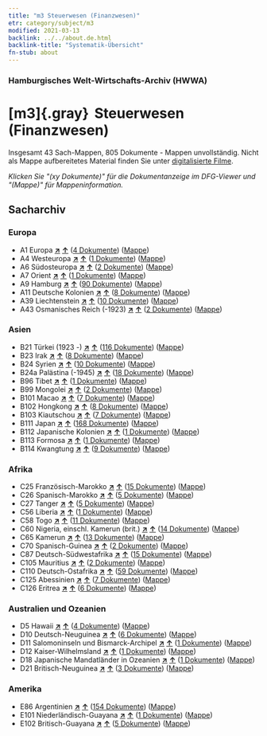 ```yaml
---
title: "m3 Steuerwesen (Finanzwesen)"
etr: category/subject/m3
modified: 2021-03-13
backlink: ../../about.de.html
backlink-title: "Systematik-Übersicht"
fn-stub: about
---
```


### Hamburgisches Welt-Wirtschafts-Archiv (HWWA)
# [m3]{.gray}&#8201; Steuerwesen (Finanzwesen)&#160; 




Insgesamt 43 Sach-Mappen, 805 Dokumente - Mappen unvollständig.
Nicht als Mappe aufbereitetes Material finden Sie unter [digitalisierte Filme](/film/h1_sh).

_Klicken Sie "(xy Dokumente)" für die Dokumentanzeige im DFG-Viewer und "(Mappe)" für Mappeninformation._

## Sacharchiv




### Europa

- A1 Europa [**&nearr;**](../../../geo/i/140892/about.de.html "Europa (alle Mappen)") [**&uarr;**](../../../geo/about.de.html#A1 "Ländersystematik") (<a href="https://pm20.zbw.eu/dfgview/sh/140892,144868" title="über: Europa : Steuerwesen (Finanzwesen)" target="_blank">4 Dokumente</a>) ([Mappe](../../../../folder/sh/1408xx/140892/1448xx/144868/about.de.html))
- A4 Westeuropa [**&nearr;**](../../../geo/i/140897/about.de.html "Westeuropa (alle Mappen)") [**&uarr;**](../../../geo/about.de.html#A4 "Ländersystematik") (<a href="https://pm20.zbw.eu/dfgview/sh/140897,144868" title="über: Westeuropa : Steuerwesen (Finanzwesen)" target="_blank">1 Dokumente</a>) ([Mappe](../../../../folder/sh/1408xx/140897/1448xx/144868/about.de.html))
- A6 Südosteuropa [**&nearr;**](../../../geo/i/140900/about.de.html "Südosteuropa (alle Mappen)") [**&uarr;**](../../../geo/about.de.html#A6 "Ländersystematik") (<a href="https://pm20.zbw.eu/dfgview/sh/140900,144868" title="über: Südosteuropa : Steuerwesen (Finanzwesen)" target="_blank">2 Dokumente</a>) ([Mappe](../../../../folder/sh/1409xx/140900/1448xx/144868/about.de.html))
- A7 Orient [**&nearr;**](../../../geo/i/140902/about.de.html "Orient (alle Mappen)") [**&uarr;**](../../../geo/about.de.html#A7 "Ländersystematik") (<a href="https://pm20.zbw.eu/dfgview/sh/140902,144868" title="über: Orient : Steuerwesen (Finanzwesen)" target="_blank">1 Dokumente</a>) ([Mappe](../../../../folder/sh/1409xx/140902/1448xx/144868/about.de.html))
- A9 Hamburg [**&nearr;**](../../../geo/i/140905/about.de.html "Hamburg (alle Mappen)") [**&uarr;**](../../../geo/about.de.html#A9 "Ländersystematik") (<a href="https://pm20.zbw.eu/dfgview/sh/140905,144868" title="über: Hamburg : Steuerwesen (Finanzwesen)" target="_blank">90 Dokumente</a>) ([Mappe](../../../../folder/sh/1409xx/140905/1448xx/144868/about.de.html))
- A11 Deutsche Kolonien [**&nearr;**](../../../geo/i/140960/about.de.html "Deutsche Kolonien (alle Mappen)") [**&uarr;**](../../../geo/about.de.html#A11 "Ländersystematik") (<a href="https://pm20.zbw.eu/dfgview/sh/140960,144868" title="über: Deutsche Kolonien : Steuerwesen (Finanzwesen)" target="_blank">8 Dokumente</a>) ([Mappe](../../../../folder/sh/1409xx/140960/1448xx/144868/about.de.html))
- A39 Liechtenstein [**&nearr;**](../../../geo/i/141016/about.de.html "Liechtenstein (alle Mappen)") [**&uarr;**](../../../geo/about.de.html#A39 "Ländersystematik") (<a href="https://pm20.zbw.eu/dfgview/sh/141016,144868" title="über: Liechtenstein : Steuerwesen (Finanzwesen)" target="_blank">10 Dokumente</a>) ([Mappe](../../../../folder/sh/1410xx/141016/1448xx/144868/about.de.html))
- A43 Osmanisches Reich (-1923) [**&nearr;**](../../../geo/i/141034/about.de.html "Osmanisches Reich (-1923) (alle Mappen)") [**&uarr;**](../../../geo/about.de.html#A43 "Ländersystematik") (<a href="https://pm20.zbw.eu/dfgview/sh/141034,144868" title="über: Osmanisches Reich (-1923) : Steuerwesen (Finanzwesen)" target="_blank">2 Dokumente</a>) ([Mappe](../../../../folder/sh/1410xx/141034/1448xx/144868/about.de.html))

### Asien

- B21 Türkei (1923 -) [**&nearr;**](../../../geo/i/141111/about.de.html "Türkei (1923 -) (alle Mappen)") [**&uarr;**](../../../geo/about.de.html#B21 "Ländersystematik") (<a href="https://pm20.zbw.eu/dfgview/sh/141111,144868" title="über: Türkei (1923 -) : Steuerwesen (Finanzwesen)" target="_blank">116 Dokumente</a>) ([Mappe](../../../../folder/sh/1411xx/141111/1448xx/144868/about.de.html))
- B23 Irak [**&nearr;**](../../../geo/i/141113/about.de.html "Irak (alle Mappen)") [**&uarr;**](../../../geo/about.de.html#B23 "Ländersystematik") (<a href="https://pm20.zbw.eu/dfgview/sh/141113,144868" title="über: Irak : Steuerwesen (Finanzwesen)" target="_blank">8 Dokumente</a>) ([Mappe](../../../../folder/sh/1411xx/141113/1448xx/144868/about.de.html))
- B24 Syrien [**&nearr;**](../../../geo/i/141114/about.de.html "Syrien (alle Mappen)") [**&uarr;**](../../../geo/about.de.html#B24 "Ländersystematik") (<a href="https://pm20.zbw.eu/dfgview/sh/141114,144868" title="über: Syrien : Steuerwesen (Finanzwesen)" target="_blank">10 Dokumente</a>) ([Mappe](../../../../folder/sh/1411xx/141114/1448xx/144868/about.de.html))
- B24a Palästina (-1945) [**&nearr;**](../../../geo/i/141115/about.de.html "Palästina (-1945) (alle Mappen)") [**&uarr;**](../../../geo/about.de.html#B24a "Ländersystematik") (<a href="https://pm20.zbw.eu/dfgview/sh/141115,144868" title="über: Palästina (-1945) : Steuerwesen (Finanzwesen)" target="_blank">18 Dokumente</a>) ([Mappe](../../../../folder/sh/1411xx/141115/1448xx/144868/about.de.html))
- B96 Tibet [**&nearr;**](../../../geo/i/141259/about.de.html "Tibet (alle Mappen)") [**&uarr;**](../../../geo/about.de.html#B96 "Ländersystematik") (<a href="https://pm20.zbw.eu/dfgview/sh/141259,144868" title="über: Tibet : Steuerwesen (Finanzwesen)" target="_blank">1 Dokumente</a>) ([Mappe](../../../../folder/sh/1412xx/141259/1448xx/144868/about.de.html))
- B99 Mongolei [**&nearr;**](../../../geo/i/141261/about.de.html "Mongolei (alle Mappen)") [**&uarr;**](../../../geo/about.de.html#B99 "Ländersystematik") (<a href="https://pm20.zbw.eu/dfgview/sh/141261,144868" title="über: Mongolei : Steuerwesen (Finanzwesen)" target="_blank">2 Dokumente</a>) ([Mappe](../../../../folder/sh/1412xx/141261/1448xx/144868/about.de.html))
- B101 Macao [**&nearr;**](../../../geo/i/141267/about.de.html "Macao (alle Mappen)") [**&uarr;**](../../../geo/about.de.html#B101 "Ländersystematik") (<a href="https://pm20.zbw.eu/dfgview/sh/141267,144868" title="über: Macao : Steuerwesen (Finanzwesen)" target="_blank">7 Dokumente</a>) ([Mappe](../../../../folder/sh/1412xx/141267/1448xx/144868/about.de.html))
- B102 Hongkong [**&nearr;**](../../../geo/i/141268/about.de.html "Hongkong (alle Mappen)") [**&uarr;**](../../../geo/about.de.html#B102 "Ländersystematik") (<a href="https://pm20.zbw.eu/dfgview/sh/141268,144868" title="über: Hongkong : Steuerwesen (Finanzwesen)" target="_blank">8 Dokumente</a>) ([Mappe](../../../../folder/sh/1412xx/141268/1448xx/144868/about.de.html))
- B103 Kiautschou [**&nearr;**](../../../geo/i/126163/about.de.html "Kiautschou (alle Mappen)") [**&uarr;**](../../../geo/about.de.html#B103 "Ländersystematik") (<a href="https://pm20.zbw.eu/dfgview/sh/126163,144868" title="über: Kiautschou : Steuerwesen (Finanzwesen)" target="_blank">7 Dokumente</a>) ([Mappe](../../../../folder/sh/1261xx/126163/1448xx/144868/about.de.html))
- B111 Japan [**&nearr;**](../../../geo/i/141272/about.de.html "Japan (alle Mappen)") [**&uarr;**](../../../geo/about.de.html#B111 "Ländersystematik") (<a href="https://pm20.zbw.eu/dfgview/sh/141272,144868" title="über: Japan : Steuerwesen (Finanzwesen)" target="_blank">168 Dokumente</a>) ([Mappe](../../../../folder/sh/1412xx/141272/1448xx/144868/about.de.html))
- B112 Japanische Kolonien [**&nearr;**](../../../geo/i/141273/about.de.html "Japanische Kolonien (alle Mappen)") [**&uarr;**](../../../geo/about.de.html#B112 "Ländersystematik") (<a href="https://pm20.zbw.eu/dfgview/sh/141273,144868" title="über: Japanische Kolonien : Steuerwesen (Finanzwesen)" target="_blank">1 Dokumente</a>) ([Mappe](../../../../folder/sh/1412xx/141273/1448xx/144868/about.de.html))
- B113 Formosa [**&nearr;**](../../../geo/i/141274/about.de.html "Formosa (alle Mappen)") [**&uarr;**](../../../geo/about.de.html#B113 "Ländersystematik") (<a href="https://pm20.zbw.eu/dfgview/sh/141274,144868" title="über: Formosa : Steuerwesen (Finanzwesen)" target="_blank">1 Dokumente</a>) ([Mappe](../../../../folder/sh/1412xx/141274/1448xx/144868/about.de.html))
- B114 Kwangtung [**&nearr;**](../../../geo/i/141275/about.de.html "Kwangtung (alle Mappen)") [**&uarr;**](../../../geo/about.de.html#B114 "Ländersystematik") (<a href="https://pm20.zbw.eu/dfgview/sh/141275,144868" title="über: Kwangtung : Steuerwesen (Finanzwesen)" target="_blank">9 Dokumente</a>) ([Mappe](../../../../folder/sh/1412xx/141275/1448xx/144868/about.de.html))

### Afrika

- C25 Französisch-Marokko [**&nearr;**](../../../geo/i/141358/about.de.html "Französisch-Marokko (alle Mappen)") [**&uarr;**](../../../geo/about.de.html#C25 "Ländersystematik") (<a href="https://pm20.zbw.eu/dfgview/sh/141358,144868" title="über: Französisch-Marokko : Steuerwesen (Finanzwesen)" target="_blank">15 Dokumente</a>) ([Mappe](../../../../folder/sh/1413xx/141358/1448xx/144868/about.de.html))
- C26 Spanisch-Marokko [**&nearr;**](../../../geo/i/141359/about.de.html "Spanisch-Marokko (alle Mappen)") [**&uarr;**](../../../geo/about.de.html#C26 "Ländersystematik") (<a href="https://pm20.zbw.eu/dfgview/sh/141359,144868" title="über: Spanisch-Marokko : Steuerwesen (Finanzwesen)" target="_blank">5 Dokumente</a>) ([Mappe](../../../../folder/sh/1413xx/141359/1448xx/144868/about.de.html))
- C27 Tanger [**&nearr;**](../../../geo/i/141360/about.de.html "Tanger (alle Mappen)") [**&uarr;**](../../../geo/about.de.html#C27 "Ländersystematik") (<a href="https://pm20.zbw.eu/dfgview/sh/141360,144868" title="über: Tanger : Steuerwesen (Finanzwesen)" target="_blank">5 Dokumente</a>) ([Mappe](../../../../folder/sh/1413xx/141360/1448xx/144868/about.de.html))
- C56 Liberia [**&nearr;**](../../../geo/i/141405/about.de.html "Liberia (alle Mappen)") [**&uarr;**](../../../geo/about.de.html#C56 "Ländersystematik") (<a href="https://pm20.zbw.eu/dfgview/sh/141405,144868" title="über: Liberia : Steuerwesen (Finanzwesen)" target="_blank">1 Dokumente</a>) ([Mappe](../../../../folder/sh/1414xx/141405/1448xx/144868/about.de.html))
- C58 Togo [**&nearr;**](../../../geo/i/141408/about.de.html "Togo (alle Mappen)") [**&uarr;**](../../../geo/about.de.html#C58 "Ländersystematik") (<a href="https://pm20.zbw.eu/dfgview/sh/141408,144868" title="über: Togo : Steuerwesen (Finanzwesen)" target="_blank">11 Dokumente</a>) ([Mappe](../../../../folder/sh/1414xx/141408/1448xx/144868/about.de.html))
- C60 Nigeria, einschl. Kamerun (brit.) [**&nearr;**](../../../geo/i/141409/about.de.html "Nigeria, einschl. Kamerun (brit.) (alle Mappen)") [**&uarr;**](../../../geo/about.de.html#C60 "Ländersystematik") (<a href="https://pm20.zbw.eu/dfgview/sh/141409,144868" title="über: Nigeria, einschl. Kamerun (brit.) : Steuerwesen (Finanzwesen)" target="_blank">14 Dokumente</a>) ([Mappe](../../../../folder/sh/1414xx/141409/1448xx/144868/about.de.html))
- C65 Kamerun [**&nearr;**](../../../geo/i/141410/about.de.html "Kamerun (alle Mappen)") [**&uarr;**](../../../geo/about.de.html#C65 "Ländersystematik") (<a href="https://pm20.zbw.eu/dfgview/sh/141410,144868" title="über: Kamerun : Steuerwesen (Finanzwesen)" target="_blank">13 Dokumente</a>) ([Mappe](../../../../folder/sh/1414xx/141410/1448xx/144868/about.de.html))
- C70 Spanisch-Guinea [**&nearr;**](../../../geo/i/141412/about.de.html "Spanisch-Guinea (alle Mappen)") [**&uarr;**](../../../geo/about.de.html#C70 "Ländersystematik") (<a href="https://pm20.zbw.eu/dfgview/sh/141412,144868" title="über: Spanisch-Guinea : Steuerwesen (Finanzwesen)" target="_blank">2 Dokumente</a>) ([Mappe](../../../../folder/sh/1414xx/141412/1448xx/144868/about.de.html))
- C87 Deutsch-Südwestafrika [**&nearr;**](../../../geo/i/141450/about.de.html "Deutsch-Südwestafrika (alle Mappen)") [**&uarr;**](../../../geo/about.de.html#C87 "Ländersystematik") (<a href="https://pm20.zbw.eu/dfgview/sh/141450,144868" title="über: Deutsch-Südwestafrika : Steuerwesen (Finanzwesen)" target="_blank">15 Dokumente</a>) ([Mappe](../../../../folder/sh/1414xx/141450/1448xx/144868/about.de.html))
- C105 Mauritius [**&nearr;**](../../../geo/i/141469/about.de.html "Mauritius (alle Mappen)") [**&uarr;**](../../../geo/about.de.html#C105 "Ländersystematik") (<a href="https://pm20.zbw.eu/dfgview/sh/141469,144868" title="über: Mauritius : Steuerwesen (Finanzwesen)" target="_blank">2 Dokumente</a>) ([Mappe](../../../../folder/sh/1414xx/141469/1448xx/144868/about.de.html))
- C110 Deutsch-Ostafrika [**&nearr;**](../../../geo/i/141471/about.de.html "Deutsch-Ostafrika (alle Mappen)") [**&uarr;**](../../../geo/about.de.html#C110 "Ländersystematik") (<a href="https://pm20.zbw.eu/dfgview/sh/141471,144868" title="über: Deutsch-Ostafrika : Steuerwesen (Finanzwesen)" target="_blank">59 Dokumente</a>) ([Mappe](../../../../folder/sh/1414xx/141471/1448xx/144868/about.de.html))
- C125 Abessinien [**&nearr;**](../../../geo/i/141482/about.de.html "Abessinien (alle Mappen)") [**&uarr;**](../../../geo/about.de.html#C125 "Ländersystematik") (<a href="https://pm20.zbw.eu/dfgview/sh/141482,144868" title="über: Abessinien : Steuerwesen (Finanzwesen)" target="_blank">7 Dokumente</a>) ([Mappe](../../../../folder/sh/1414xx/141482/1448xx/144868/about.de.html))
- C126 Eritrea [**&nearr;**](../../../geo/i/141483/about.de.html "Eritrea (alle Mappen)") [**&uarr;**](../../../geo/about.de.html#C126 "Ländersystematik") (<a href="https://pm20.zbw.eu/dfgview/sh/141483,144868" title="über: Eritrea : Steuerwesen (Finanzwesen)" target="_blank">6 Dokumente</a>) ([Mappe](../../../../folder/sh/1414xx/141483/1448xx/144868/about.de.html))

### Australien und Ozeanien

- D5 Hawaii [**&nearr;**](../../../geo/i/141595/about.de.html "Hawaii (alle Mappen)") [**&uarr;**](../../../geo/about.de.html#D5 "Ländersystematik") (<a href="https://pm20.zbw.eu/dfgview/sh/141595,144868" title="über: Hawaii : Steuerwesen (Finanzwesen)" target="_blank">4 Dokumente</a>) ([Mappe](../../../../folder/sh/1415xx/141595/1448xx/144868/about.de.html))
- D10 Deutsch-Neuguinea [**&nearr;**](../../../geo/i/141601/about.de.html "Deutsch-Neuguinea (alle Mappen)") [**&uarr;**](../../../geo/about.de.html#D10 "Ländersystematik") (<a href="https://pm20.zbw.eu/dfgview/sh/141601,144868" title="über: Deutsch-Neuguinea : Steuerwesen (Finanzwesen)" target="_blank">6 Dokumente</a>) ([Mappe](../../../../folder/sh/1416xx/141601/1448xx/144868/about.de.html))
- D11 Salomoninseln und Bismarck-Archipel [**&nearr;**](../../../geo/i/141610/about.de.html "Salomoninseln und Bismarck-Archipel (alle Mappen)") [**&uarr;**](../../../geo/about.de.html#D11 "Ländersystematik") (<a href="https://pm20.zbw.eu/dfgview/sh/141610,144868" title="über: Salomoninseln und Bismarck-Archipel : Steuerwesen (Finanzwesen)" target="_blank">1 Dokumente</a>) ([Mappe](../../../../folder/sh/1416xx/141610/1448xx/144868/about.de.html))
- D12 Kaiser-Wilhelmsland [**&nearr;**](../../../geo/i/141612/about.de.html "Kaiser-Wilhelmsland (alle Mappen)") [**&uarr;**](../../../geo/about.de.html#D12 "Ländersystematik") (<a href="https://pm20.zbw.eu/dfgview/sh/141612,144868" title="über: Kaiser-Wilhelmsland : Steuerwesen (Finanzwesen)" target="_blank">1 Dokumente</a>) ([Mappe](../../../../folder/sh/1416xx/141612/1448xx/144868/about.de.html))
- D18 Japanische Mandatländer in Ozeanien [**&nearr;**](../../../geo/i/141618/about.de.html "Japanische Mandatländer in Ozeanien (alle Mappen)") [**&uarr;**](../../../geo/about.de.html#D18 "Ländersystematik") (<a href="https://pm20.zbw.eu/dfgview/sh/141618,144868" title="über: Japanische Mandatländer in Ozeanien : Steuerwesen (Finanzwesen)" target="_blank">1 Dokumente</a>) ([Mappe](../../../../folder/sh/1416xx/141618/1448xx/144868/about.de.html))
- D21 Britisch-Neuguinea [**&nearr;**](../../../geo/i/141620/about.de.html "Britisch-Neuguinea (alle Mappen)") [**&uarr;**](../../../geo/about.de.html#D21 "Ländersystematik") (<a href="https://pm20.zbw.eu/dfgview/sh/141620,144868" title="über: Britisch-Neuguinea : Steuerwesen (Finanzwesen)" target="_blank">3 Dokumente</a>) ([Mappe](../../../../folder/sh/1416xx/141620/1448xx/144868/about.de.html))

### Amerika

- E86 Argentinien [**&nearr;**](../../../geo/i/141692/about.de.html "Argentinien (alle Mappen)") [**&uarr;**](../../../geo/about.de.html#E86 "Ländersystematik") (<a href="https://pm20.zbw.eu/dfgview/sh/141692,144868" title="über: Argentinien : Steuerwesen (Finanzwesen)" target="_blank">154 Dokumente</a>) ([Mappe](../../../../folder/sh/1416xx/141692/1448xx/144868/about.de.html))
- E101 Niederländisch-Guayana [**&nearr;**](../../../geo/i/141699/about.de.html "Niederländisch-Guayana (alle Mappen)") [**&uarr;**](../../../geo/about.de.html#E101 "Ländersystematik") (<a href="https://pm20.zbw.eu/dfgview/sh/141699,144868" title="über: Niederländisch-Guayana : Steuerwesen (Finanzwesen)" target="_blank">1 Dokumente</a>) ([Mappe](../../../../folder/sh/1416xx/141699/1448xx/144868/about.de.html))
- E102 Britisch-Guayana [**&nearr;**](../../../geo/i/141700/about.de.html "Britisch-Guayana (alle Mappen)") [**&uarr;**](../../../geo/about.de.html#E102 "Ländersystematik") (<a href="https://pm20.zbw.eu/dfgview/sh/141700,144868" title="über: Britisch-Guayana : Steuerwesen (Finanzwesen)" target="_blank">5 Dokumente</a>) ([Mappe](../../../../folder/sh/1417xx/141700/1448xx/144868/about.de.html))


